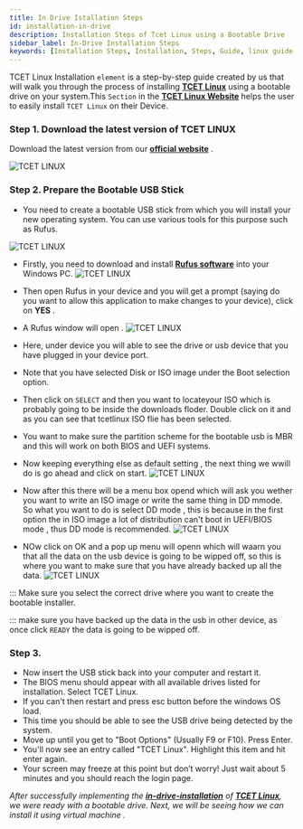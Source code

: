 ```yaml
---
title: In Drive Istallation Steps
id: installation-in-drive
description: Installation Steps of Tcet Linux using a Bootable Drive
sidebar_label: In-Drive Installation Steps
keywords: [Installation Steps, Installation, Steps, Guide, linux guide ,  bootable drive]
---
```

TCET Linux Installation `element` is a step-by-step guide created by us that will walk you through the process of installing [**TCET Linux**](https://github.com/tcet-opensource/tcet-linux/releases/download/v0.5-beta/checksum)  using a bootable drive on your system.This `Section` in the [**TCET Linux Website**](https://linux.tcetmumbai.in/) helps the user to easily install `TCET Linux` on their Device.

### Step 1. Download the latest version of TCET LINUX

Download the latest version from our [**official website**](https://www.tcetlinux.com/downloads) .

![TCET LINUX](/docs/projects/tcet-linux/assets/tldown.png)
### Step 2. Prepare the Bootable USB Stick

- You need to create a bootable USB stick from which you will install your new operating system. You can use various tools for this purpose such as Rufus.

![TCET LINUX](/docs/projects/tcet-linux/assets/rufus.png)

- Firstly, you need to download and install [**Rufus software**](https://rufus.ie/) into your Windows PC.
![TCET LINUX](/docs/projects/tcet-linux/assets/rufusdown.png)

- Then open Rufus in your device and you will get a prompt (saying do you want to allow this application to make changes to your device), click on **YES** .
- A Rufus window will open . 
![TCET LINUX](/docs/projects/tcet-linux/assets/rufusprom.png)
- Here, under device you will able to see the drive or usb device that you have plugged in your device port. 
- Note that you have selected Disk or ISO image under the Boot selection option.
- Then  click on `SELECT` and then you want to locateyour ISO which is probably going to be inside the downloads floder. Double click on it and as you can see that tcetlinux ISO flie has been selected.
- You  want to make sure the partition scheme for the bootable usb is MBR and this will work on both BIOS and UEFI systems.
- Now keeping everything else as default setting , the next thing we wwill do is go ahead and click on start.
![TCET LINUX](/docs/projects/tcet-linux/assets/rufuspromfinal.png)
- Now after this there will be a menu box opend which will ask you wether you want to write an ISO image or write the same thing in DD mmode. So what you want to do is select DD mode , this is because in the first option the in ISO image a lot of distribution can't boot in UEFI/BIOS mode , thus DD mode is recommended.
![TCET LINUX](/docs/projects/tcet-linux/assets/isofinal.png)
- NOw click on OK and a pop up menu will openn which will waarn you that all the data on the usb device is going to be wipped off, so this is where you want to make sure that you have already backed up all the data.
![TCET LINUX](/docs/projects/tcet-linux/assets/rufusdone.png)

:::
Make sure you select the correct drive where you want to create the bootable installer.

:::
make sure you have backed up the data in the usb in other device, as once click `READY` the data is going to be wipped off.

### Step 3. 
- Now insert the USB stick back into your computer and restart it.
- The BIOS menu should appear with all available drives listed for installation. Select TCET Linux.
- If you can't then restart and press esc button before the windows OS load.
- This time you should be able to see the USB drive being detected by the system.
- Move up until you get to "Boot Options" (Usually F9 or F10). Press Enter.
- You'll now see an entry called "TCET Linux". Highlight this item and hit enter again.
- Your screen may freeze at this point but don’t worry! Just wait about 5 minutes and you should reach the login page.

_After successfully implementing the **[in-drive-installation](installation-in-drive)** of **[TCET Linux](https://linux.tcetmumbai.in/)**, we were ready with a bootable drive. Next, we will be seeing how we can install it using virtual machine ._
